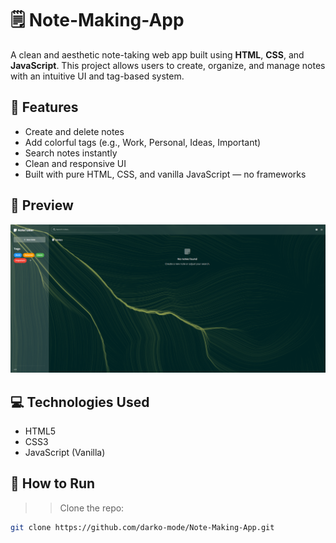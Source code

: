# 🗒️ Note-Making-App

A clean and aesthetic note-taking web app built using **HTML**, **CSS**, and **JavaScript**. This project allows users to create, organize, and manage notes with an intuitive UI and tag-based system.

## 🚀 Features

- Create and delete notes
- Add colorful tags (e.g., Work, Personal, Ideas, Important)
- Search notes instantly
- Clean and responsive UI
- Built with pure HTML, CSS, and vanilla JavaScript — no frameworks

## 📸 Preview

![App Screenshot](./notemakingweb.png) <!-- You can upload an image and update the path -->

## 💻 Technologies Used

- HTML5
- CSS3
- JavaScript (Vanilla)

## 📂 How to Run

>> Clone the repo:
   ```bash
   git clone https://github.com/darko-mode/Note-Making-App.git
